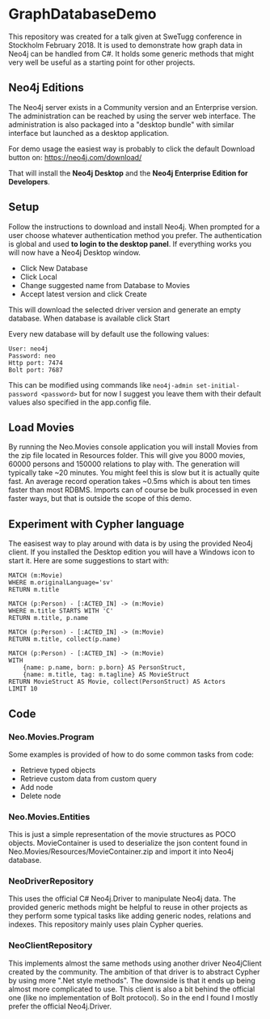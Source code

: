 # GraphDatabaseDemo
This repository was created for a talk given at SweTugg conference in Stockholm February 2018. It is used to demonstrate how graph data in Neo4j can be handled from C#. It holds some generic methods that might very well be useful as a starting point for other projects.


## Neo4j Editions
The Neo4j server exists in a Community version and an Enterprise version.
The administration can be reached by using the server web interface.
The administration is also packaged into a "desktop bundle" with similar interface but launched as a desktop application.

For demo usage the easiest way is probably to click the default Download button on: https://neo4j.com/download/

That will install the **Neo4j Desktop** and the **Neo4j Enterprise Edition for Developers**.


## Setup
Follow the instructions to download and install Neo4j.
When prompted for a user choose whatever authentication method you prefer.
The authentication is global and used **to login to the desktop panel**.
If everything works you will now have a Neo4j Desktop window.

- Click New Database
- Click Local
- Change suggested name from Database to Movies
- Accept latest version and click Create

This will download the selected driver version and generate an empty database.
When database is available click Start

Every new database will by default use the following values:

    User: neo4j
    Password: neo
    Http port: 7474
    Bolt port: 7687

This can be modified using commands like `neo4j-admin set-initial-password <password>` but for now I suggest you leave them with their default values also specified in the app.config file.


## Load Movies
By running the Neo.Movies console application you will install Movies from the zip file located in Resources folder.
This will give you 8000 movies, 60000 persons and 150000 relations to play with. The generation will typically take ~20 minutes. You might feel this is slow but it is actually quite fast. An average record operation takes ~0.5ms which is about ten times faster than most RDBMS. Imports can of course be bulk processed in even faster ways, but that is outside the scope of this demo.


## Experiment with Cypher language
The easisest way to play around with data is by using the provided Neo4j client.
If you installed the Desktop edition you will have a Windows icon to start it.
Here are some suggestions to start with:

```
MATCH (m:Movie)
WHERE m.originalLanguage='sv'
RETURN m.title

MATCH (p:Person) - [:ACTED_IN] -> (m:Movie)
WHERE m.title STARTS WITH 'C'
RETURN m.title, p.name

MATCH (p:Person) - [:ACTED_IN] -> (m:Movie)
RETURN m.title, collect(p.name)

MATCH (p:Person) - [:ACTED_IN] -> (m:Movie)
WITH
    {name: p.name, born: p.born} AS PersonStruct,
    {name: m.title, tag: m.tagline} AS MovieStruct
RETURN MovieStruct AS Movie, collect(PersonStruct) AS Actors
LIMIT 10
```

## Code

### Neo.Movies.Program
Some examples is provided of how to do some common tasks from code:
- Retrieve typed objects
- Retrieve custom data from custom query
- Add node
- Delete node

### Neo.Movies.Entities
This is just a simple representation of the movie structures as POCO objects.
MovieContainer is used to deserialize the json content found in Neo.Movies/Resources/MovieContainer.zip and import it into Neo4j database.

### NeoDriverRepository
This uses the official C# Neo4j.Driver to manipulate Neo4j data.
The provided generic methods might be helpful to reuse in other projects as they perform some typical tasks like adding generic nodes, relations and indexes.
This repository mainly uses plain Cypher queries.

### NeoClientRepository
This implements almost the same methods using another driver Neo4jClient created by the community.
The ambition of that driver is to abstract Cypher by using more ".Net style methods".
The downside is that it ends up being almost more complicated to use.
This client is also a bit behind the official one (like no implementation of Bolt protocol).
So in the end I found I mostly prefer the official Neo4j.Driver.
